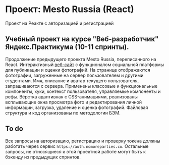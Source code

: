 # Проект: Mesto Russia (React) 
Проект на Реакте с авторизацией и регистрацией

## Учебный проект на курсе "Веб-разработчик" Яндекс.Практикума (10-11 спринты).

Продолжение предыдущего проекта Mesto Russia, переписанного на React.
Интерактивный [веб-сайт](https://kogrms.github.io/mesto/) с функционалом социальной платформы для публикации и оценки фотографий. На странице отображаются фотографии, загруженные на сервер пользователем и другими студентами. Имя, описание и аватар текущего пользователя, запрашиваются с сервера. Применены классовые и функциональные компоненты, хуки, контекст пользователя, управляемые компоненты и рефы. Вёрстка адаптивная с CSS-анимациями, реализованы всплывающие окна просмотра фото и редактирования личной информации, загрузка, удаление и оценка фотографий. Файловая структура и код организованы по методологии БЭМ.

## To do
Все запросы на авторизацию, регистрацию и проверку токена должны работать через сервис `https://auth.nomoreparties.co`. Остальные запросы, не относящиеся к этой проектной работе могут быть к бэкенду из предыдущих спринтов.
